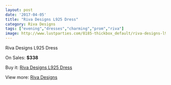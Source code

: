```yaml
---
layout: post
date: '2017-04-05'
title: "Riva Designs L925 Dress"
category: Riva Designs
tags: ["evening","dresses","charming","prom","riva"]
image: http://www.lustparties.com/8185-thickbox_default/riva-designs-l925-dress.jpg
---
```

Riva Designs L925 Dress

On Sales: **$338**
<a href="https://www.lustparties.com/en/riva-designs/2744-riva-designs-l925-dress.html"><amp-img layout="responsive" width="600" height="600" src="//www.lustparties.com/8185-thickbox_default/riva-designs-l925-dress.jpg" alt="Riva Designs L925 Dress 0" /></a>
<a href="https://www.lustparties.com/en/riva-designs/2744-riva-designs-l925-dress.html"><amp-img layout="responsive" width="600" height="600" src="//www.lustparties.com/8186-thickbox_default/riva-designs-l925-dress.jpg" alt="Riva Designs L925 Dress 1" /></a>

Buy it: [Riva Designs L925 Dress](https://www.lustparties.com/en/riva-designs/2744-riva-designs-l925-dress.html "Riva Designs L925 Dress")

View more: [Riva Designs](https://www.lustparties.com/en/6-riva-designs "Riva Designs")